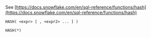 See [https://docs.snowflake.com/en/sql-reference/functions/hash](https://docs.snowflake.com/en/sql-reference/functions/hash)
```
HASH( <expr> [ , <expr2> ... ] )

HASH(*)
```

